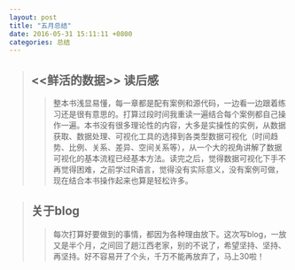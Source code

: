 ```yaml
---
layout: post
title: "五月总结"
date: 2016-05-31 15:11:11 +0800
categories: 总结
---
```


> ## <<鲜活的数据>> 读后感
> > 整本书浅显易懂，每一章都是配有案例和源代码，一边看一边跟着练习还是很有意思的。打算过段时间我重读一遍结合每个案例都自己操作一遍。本书没有很多理论性的内容，大多是实操性的实例，从数据获取、数据处理、可视化工具的选择到各类型数据可视化（时间趋势、比例、关系、差异、空间关系等），从一个大的视角讲解了数据可视化的基本流程已经基本方法。读完之后，觉得数据可视化下手不再觉得困难，之前学过R语言，觉得没有实际意义，没有案例可做，现在结合本书操作起来也算是轻松许多。

> ## 关于blog
> > 每次打算好要做到的事情，都因为各种理由放下。这次写blog，一放又是半个月，之间回了趟江西老家，别的不说了，希望坚持、坚持、再坚持。好不容易开了个头，千万不能再放弃了，马上30啦！
